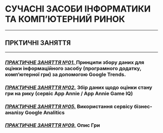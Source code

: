 # **СУЧАСНІ ЗАСОБИ ІНФОРМАТИКИ ТА КОМП’ЮТЕРНИЙ РИНОК**
***
## **ПРКТИЧНІ ЗАНЯТТЯ**
***
### [***ПРАКТИЧНЕ ЗАНЯТТЯ №01.*** ](/02_PRKT/2020_MRK_Prakt_01.pdf) Принципи збору даних для оцінки інформаційного засобу (програмного додатку, комп’ютерної гри) за допомогою Google Trends.

### [***ПРАКТИЧНЕ ЗАНЯТТЯ №02.***](/02_PRKT/2020_MRK_Prakt_02.pdf) Збір даних щодо оцінки стану гри на рику (сервіс App Annie / App Annie Game IQ)

### [***ПРАКТИЧНЕ ЗАНЯТТЯ №05.***](/02_PRKT/2020_MRK_Prakt_05.pdf) Використання сервісу бізнес-аналізу Google Analitics

### [***ПРАКТИЧНЕ ЗАНЯТТЯ №09.***](/02_PRKT/2020_MRK_Prakt_09.pdf) Опис Гри
